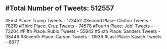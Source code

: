 #Total Number of Tweets: 512557 
---
#First Place: Trump Tweets - 173452
#Second Place: Clinton Tweets - 76219
#Third Place: Cruz Tweets - 74578
#Fourth Place: Jeb! Tweets - 73204
#Fifth Place: Rubio Tweets - 55842
#Sixth Place: Sanders Tweets - 38449
#Seventh Place: Carson Tweets - 11936
#Last Place: Kasich Tweets - 8877
